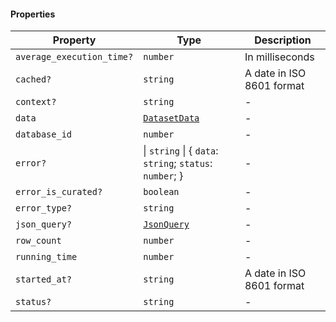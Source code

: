#### Properties

| Property                                                      | Type                                                     | Description               |
| ------------------------------------------------------------- | -------------------------------------------------------- | ------------------------- |
| <a id="average_execution_time"></a> `average_execution_time?` | `number`                                                 | In milliseconds           |
| <a id="cached"></a> `cached?`                                 | `string`                                                 | A date in ISO 8601 format |
| <a id="context"></a> `context?`                               | `string`                                                 | -                         |
| <a id="data"></a> `data`                                      | [`DatasetData`](./api_html/DatasetData.md)               | -                         |
| <a id="database_id"></a> `database_id`                        | `number`                                                 | -                         |
| <a id="error"></a> `error?`                                   | \| `string` \| { `data`: `string`; `status`: `number`; } | -                         |
| <a id="error_is_curated"></a> `error_is_curated?`             | `boolean`                                                | -                         |
| <a id="error_type"></a> `error_type?`                         | `string`                                                 | -                         |
| <a id="json_query"></a> `json_query?`                         | [`JsonQuery`](./api_html/JsonQuery.md)                   | -                         |
| <a id="row_count"></a> `row_count`                            | `number`                                                 | -                         |
| <a id="running_time"></a> `running_time`                      | `number`                                                 | -                         |
| <a id="started_at"></a> `started_at?`                         | `string`                                                 | A date in ISO 8601 format |
| <a id="status"></a> `status?`                                 | `string`                                                 | -                         |

